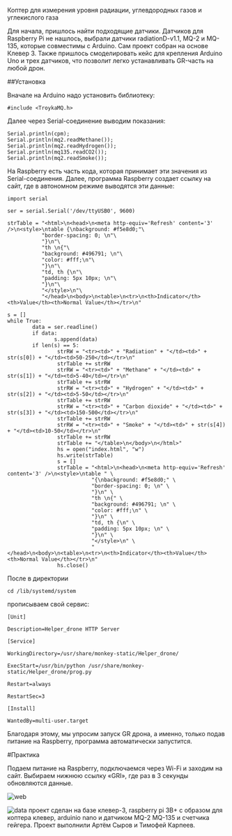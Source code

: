 Коптер для измерения уровня радиации, углевдородных газов и углекислого газа

Для начала, пришлось найти подходящие датчики. Датчиков для Raspberry Pi не нашлось, выбрали датчики radiationD-v1.1, MQ-2 и MQ-135, которые совместимы с Arduino. Сам проект собран на основе Клевер 3. Также пришлось смоделировать кейс для крепления Arduino Uno и трех датчиков, что позволит легко устанавливать GR-часть на любой дрон.

##Установка

Вначале на Arduino надо установить библиотеку:

    #include <TroykaMQ.h>

Далее через Serial-соединение выводим показания:

    Serial.println(cpm);
    Serial.println(mq2.readMethane());
    Serial.println(mq2.readHydrogen());
    Serial.println(mq135.readCO2());
    Serial.println(mq2.readSmoke());

На Raspberry есть часть кода, которая принимает эти значения из Serial-соединения. Далее, программа Raspberry создает ссылку на сайт, где в автономном режиме выводятся эти данные:

    import serial

    ser = serial.Serial('/dev/ttyUSB0', 9600)

    strTable = "<html>\n<head>\n<meta http-equiv='Refresh' content='3' />\n<style>\ntable {\nbackground: #f5e8d0;"\
               "border-spacing: 0; \n"\
               "}\n"\
               "th \n{"\
               "background: #496791; \n"\
               "color: #fff;\n"\
               "}\n"\
               "td, th {\n"\
               "padding: 5px 10px; \n"\
               "}\n"\
               "</style>\n"\
               "</head>\n<body>\n<table>\n<tr>\n<th>Indicator</th><th>Value</th><th>Normal Value</th></tr>\n"

    s = []
    while True:
            data = ser.readline()
            if data:
                   s.append(data)
            if len(s) == 5:
                    strRW = "<tr><td>" + "Radiation" + "</td><td>" + str(s[0]) + "</td><td>50-250</td></tr>\n"
                    strTable += strRW
                    strRW = "<tr><td>" + "Methane" + "</td><td>" + str(s[1]) + "</td><td>5-40</td></tr>\n"
                    strTable += strRW
                    strRW = "<tr><td>" + "Hydrogen" + "</td><td>" + str(s[2]) + "</td><td>5-50</td></tr>\n"
                    strTable += strRW
                    strRW = "<tr><td>" + "Carbon dioxide" + "</td><td>" + str(s[3]) + "</td><td>150-500</td></tr>\n"
                    strTable += strRW
                    strRW = "<tr><td>" + "Smoke" + "</td><td>" + str(s[4]) + "</td><td>10-50</td></tr>\n"
                    strTable += strRW
                    strTable += "</table>\n</body>\n</html>"
                    hs = open("index.html", "w")
                    hs.write(strTable)
                    s = []
                    strTable = "<html>\n<head>\n<meta http-equiv='Refresh' content='3' />\n<style>\ntable " \
                               "{\nbackground: #f5e8d0;" \
                               "border-spacing: 0; \n" \
                               "}\n" \
                               "th \n{" \
                               "background: #496791; \n" \
                               "color: #fff;\n" \
                               "}\n" \
                               "td, th {\n" \
                               "padding: 5px 10px; \n" \
                               "}\n" \
                               "</style>\n" \
                               "</head>\n<body>\n<table>\n<tr>\n<th>Indicator</th><th>Value</th><th>Normal Value</th></tr>\n"
                    hs.close()

После в директории

    cd /lib/systemd/system

прописываем свой сервис:

    [Unit]

    Description=Helper_drone HTTP Server

    [Service]

    WorkingDirectory=/usr/share/monkey-static/Helper_drone/

    ExecStart=/usr/bin/python /usr/share/monkey-static/Helper_drone/prog.py

    Restart=always

    RestartSec=3

    [Install]

    WantedBy=multi-user.target

Благодаря этому, мы упросим запуск GR дрона, а именно, только подав питание на Raspberry, программа автоматически запустится.

#Практика

Подаем питание на Raspberry, подключаемся через Wi-Fi и заходим на сайт. Выбираем нижнюю ссылку «GRI», где раз в 3 секунды обновляются данные.

![web](../Helper_drone/blob/master/a2.png)

![data](../Helper_drone/blob/master/a1.png)
проект сделан на базе клевер-3, raspberry pi 3B+ с образом для коптера клевер, arduinio nano и датчиком MQ-2 MQ-135 и счетчика гейгера.
Проект выполнили Артём Сыров и Тимофей Карпеев.
